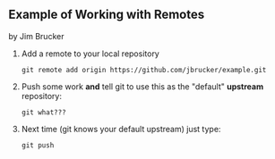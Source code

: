 ## Example of Working with Remotes

by Jim Brucker

1. Add a remote to your local repository
   ```
   git remote add origin https://github.com/jbrucker/example.git
   ```

2. Push some work **and** tell git to use this as the "default" **upstream** repository:
   ```
   git what???
   ```

3. Next time (git knows your default upstream) just type:
   ```
   git push
   ```
